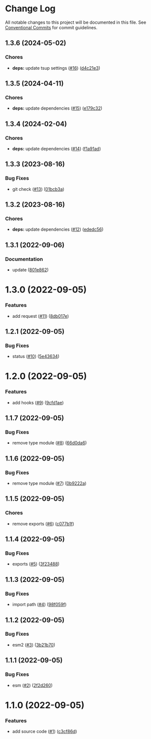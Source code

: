 # Change Log

All notable changes to this project will be documented in this file.
See [Conventional Commits](https://conventionalcommits.org) for commit guidelines.

<a name="1.3.6"></a>
## 1.3.6 (2024-05-02)


### Chores

* **deps:** update tsup settings ([#16](https://github.com/Himenon/ts-grpc-health-check/issues/16)) ([d4c21e3](https://github.com/Himenon/ts-grpc-health-check/commit/d4c21e3))





<a name="1.3.5"></a>
## 1.3.5 (2024-04-11)


### Chores

* **deps:** update dependencies ([#15](https://github.com/Himenon/ts-grpc-health-check/issues/15)) ([e179c32](https://github.com/Himenon/ts-grpc-health-check/commit/e179c32))





<a name="1.3.4"></a>
## 1.3.4 (2024-02-04)


### Chores

* **deps:** update dependencies ([#14](https://github.com/Himenon/ts-grpc-health-check/issues/14)) ([f1a91ad](https://github.com/Himenon/ts-grpc-health-check/commit/f1a91ad))





<a name="1.3.3"></a>
## 1.3.3 (2023-08-16)


### Bug Fixes

* git check ([#13](https://github.com/Himenon/ts-grpc-health-check/issues/13)) ([01bcb3a](https://github.com/Himenon/ts-grpc-health-check/commit/01bcb3a))





<a name="1.3.2"></a>
## 1.3.2 (2023-08-16)


### Chores

* **deps:** update dependencies ([#12](https://github.com/Himenon/ts-grpc-health-check/issues/12)) ([ededc56](https://github.com/Himenon/ts-grpc-health-check/commit/ededc56))





<a name="1.3.1"></a>
## 1.3.1 (2022-09-06)


### Documentation

* update ([801e862](https://github.com/Himenon/ts-grpc-health-check/commit/801e862))





<a name="1.3.0"></a>
# 1.3.0 (2022-09-05)


### Features

* add request ([#11](https://github.com/Himenon/ts-grpc-health-check/issues/11)) ([8db017e](https://github.com/Himenon/ts-grpc-health-check/commit/8db017e))





<a name="1.2.1"></a>
## 1.2.1 (2022-09-05)


### Bug Fixes

* status ([#10](https://github.com/Himenon/ts-grpc-health-check/issues/10)) ([5e43634](https://github.com/Himenon/ts-grpc-health-check/commit/5e43634))





<a name="1.2.0"></a>
# 1.2.0 (2022-09-05)


### Features

* add hooks ([#9](https://github.com/Himenon/ts-grpc-health-check/issues/9)) ([9cfd1ae](https://github.com/Himenon/ts-grpc-health-check/commit/9cfd1ae))





<a name="1.1.7"></a>
## 1.1.7 (2022-09-05)


### Bug Fixes

* remove type module ([#8](https://github.com/Himenon/ts-grpc-health-check/issues/8)) ([66d0da6](https://github.com/Himenon/ts-grpc-health-check/commit/66d0da6))





<a name="1.1.6"></a>
## 1.1.6 (2022-09-05)


### Bug Fixes

* remove type module ([#7](https://github.com/Himenon/ts-grpc-health-check/issues/7)) ([0b9222a](https://github.com/Himenon/ts-grpc-health-check/commit/0b9222a))





<a name="1.1.5"></a>
## 1.1.5 (2022-09-05)


### Chores

* remove exports ([#6](https://github.com/Himenon/ts-grpc-health-check/issues/6)) ([c077b1f](https://github.com/Himenon/ts-grpc-health-check/commit/c077b1f))





<a name="1.1.4"></a>
## 1.1.4 (2022-09-05)


### Bug Fixes

* exports ([#5](https://github.com/Himenon/ts-grpc-health-check/issues/5)) ([3f23488](https://github.com/Himenon/ts-grpc-health-check/commit/3f23488))





<a name="1.1.3"></a>
## 1.1.3 (2022-09-05)


### Bug Fixes

* import path ([#4](https://github.com/Himenon/ts-grpc-health-check/issues/4)) ([98f059f](https://github.com/Himenon/ts-grpc-health-check/commit/98f059f))





<a name="1.1.2"></a>
## 1.1.2 (2022-09-05)


### Bug Fixes

* esm2 ([#3](https://github.com/Himenon/ts-grpc-health-check/issues/3)) ([3b21b70](https://github.com/Himenon/ts-grpc-health-check/commit/3b21b70))





<a name="1.1.1"></a>
## 1.1.1 (2022-09-05)


### Bug Fixes

* esm ([#2](https://github.com/Himenon/ts-grpc-health-check/issues/2)) ([2f2d260](https://github.com/Himenon/ts-grpc-health-check/commit/2f2d260))





<a name="1.1.0"></a>
# 1.1.0 (2022-09-05)


### Features

* add source code ([#1](https://github.com/Himenon/ts-grpc-health-check/issues/1)) ([c3cf86d](https://github.com/Himenon/ts-grpc-health-check/commit/c3cf86d))
